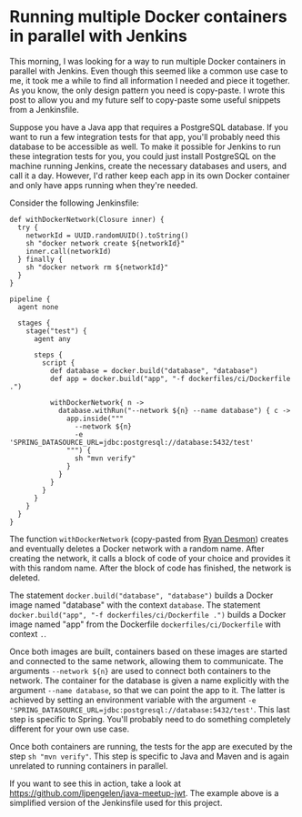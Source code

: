 # Running multiple Docker containers in parallel with Jenkins

This morning, I was looking for a way to run multiple Docker containers in parallel with Jenkins.
Even though this seemed like a common use case to me, it took me a while to find all information I needed and piece it together.
As you know, the only design pattern you need is copy-paste.
I wrote this post to allow you and my future self to copy-paste some useful snippets from a Jenkinsfile.

Suppose you have a Java app that requires a PostgreSQL database.
If you want to run a few integration tests for that app, you'll probably need this database to be accessible as well.
To make it possible for Jenkins to run these integration tests for you, you could just install PostgreSQL on the machine running Jenkins, create the necessary databases and users, and call it a day.
However, I'd rather keep each app in its own Docker container and only have apps running when they're needed.

Consider the following Jenkinsfile:

```
def withDockerNetwork(Closure inner) {
  try {
    networkId = UUID.randomUUID().toString()
    sh "docker network create ${networkId}"
    inner.call(networkId)
  } finally {
    sh "docker network rm ${networkId}"
  }
}

pipeline {
  agent none

  stages {
    stage("test") {
      agent any

      steps {
        script {
          def database = docker.build("database", "database")
          def app = docker.build("app", "-f dockerfiles/ci/Dockerfile .")

          withDockerNetwork{ n ->
            database.withRun("--network ${n} --name database") { c ->
              app.inside("""
                --network ${n}
                -e 'SPRING_DATASOURCE_URL=jdbc:postgresql://database:5432/test'
              """) {
                sh "mvn verify"
              }
            }
          }
        }
      }
    }
  }
}
```

The function `withDockerNetwork` (copy-pasted from [Ryan Desmon](https://issues.jenkins-ci.org/browse/JENKINS-49567)) creates and eventually deletes a Docker network with a random name.
After creating the network, it calls a block of code of your choice and provides it with this random name.
After the block of code has finished, the network is deleted.

The statement `docker.build("database", "database")` builds a Docker image named "database" with the context `database`.
The statement `docker.build("app", "-f dockerfiles/ci/Dockerfile .")` builds a Docker image named "app" from the Dockerfile `dockerfiles/ci/Dockerfile` with context `.`.

Once both images are built, containers based on these images are started and connected to the same network, allowing them to communicate.
The arguments `--network ${n}` are used to connect both containers to the network.
The container for the database is given a name explicitly with the argument `--name database`, so that we can point the app to it.
The latter is achieved by setting an environment variable with the argument `-e 'SPRING_DATASOURCE_URL=jdbc:postgresql://database:5432/test'`.
This last step is specific to Spring.
You'll probably need to do something completely different for your own use case.

Once both containers are running, the tests for the app are executed by the step `sh "mvn verify"`.
This step is specific to Java and Maven and is again unrelated to running containers in parallel.

If you want to see this in action, take a look at https://github.com/ljpengelen/java-meetup-jwt.
The example above is a simplified version of the Jenkinsfile used for this project.
